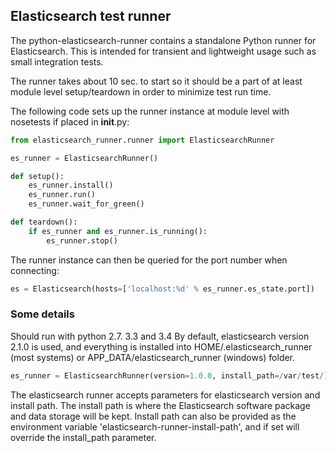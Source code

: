 ## Elasticsearch test runner

The python-elasticsearch-runner contains a standalone Python runner for Elasticsearch. This is intended
for transient and lightweight usage such as small integration tests.

The runner takes about 10 sec. to start so it should be a part of at least module level setup/teardown in
order to minimize test run time.

The following code sets up the runner instance at module level with nosetests if placed in __init__.py:

```python
from elasticsearch_runner.runner import ElasticsearchRunner

es_runner = ElasticsearchRunner()

def setup():
    es_runner.install()
    es_runner.run()
    es_runner.wait_for_green()

def teardown():
    if es_runner and es_runner.is_running():
        es_runner.stop()
```

The runner instance can then be queried for the port number when connecting:

```python
es = Elasticsearch(hosts=['localhost:%d' % es_runner.es_state.port])
```



### Some details
Should run with python 2.7. 3.3 and 3.4
By default, elasticsearch version 2.1.0 is used, and everything is installed into HOME/.elasticsearch_runner (most systems) or APP_DATA/elasticsearch_runner (windows) folder.


```python
es_runner = ElasticsearchRunner(version=1.0.0, install_path=/var/test/)
```

The elasticsearch runner accepts parameters for elasticsearch version and install path. 
The install path is where the Elasticsearch software package and data storage will be kept.
Install path can also be provided as the environment variable 'elasticsearch-runner-install-path', and if set will override the install_path parameter.


